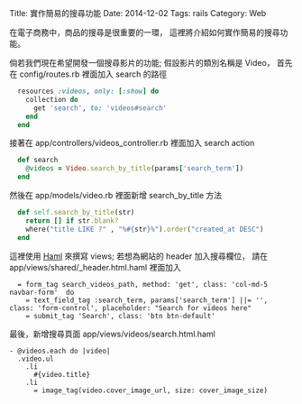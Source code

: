 Title: 實作簡易的搜尋功能
Date: 2014-12-02
Tags: rails
Category: Web


在電子商務中，商品的搜尋是很重要的一環，
這裡將介紹如何實作簡易的搜尋功能。

倘若我們現在希望開發一個搜尋影片的功能;
假設影片的類別名稱是 Video，
首先在 config/routes.rb 裡面加入 search 的路徑

```ruby
  resources :videos, only: [:show] do
    collection do
      get 'search', to: 'videos#search'
    end
  end
```

接著在 app/controllers/videos_controller.rb 裡面加入
search action

```ruby
  def search
    @videos = Video.search_by_title(params['search_term'])
  end
```

然後在 app/models/video.rb 裡面新增 search_by_title 方法

```ruby
  def self.search_by_title(str)
    return [] if str.blank?
    where("title LIKE ?" , "%#{str}%").order("created_at DESC")
  end
```

這裡使用 [Haml](http://haml.info/) 來撰寫 views;
若想為網站的 header 加入搜尋欄位，
請在 app/views/shared/_header.html.haml 裡面加入

```haml
  = form_tag search_videos_path, method: 'get', class: 'col-md-5 navbar-form'  do
    = text_field_tag :search_term, params['search_term'] ||= '', class: 'form-control', placeholder: "Search for videos here"
    = submit_tag 'Search', class: 'btn btn-default'
```

最後，新增搜尋頁面 app/views/videos/search.html.haml


```haml
- @videos.each do |video|
  .video.ul
    .li
      #{video.title}
    .li
      = image_tag(video.cover_image_url, size: cover_image_size)
```
